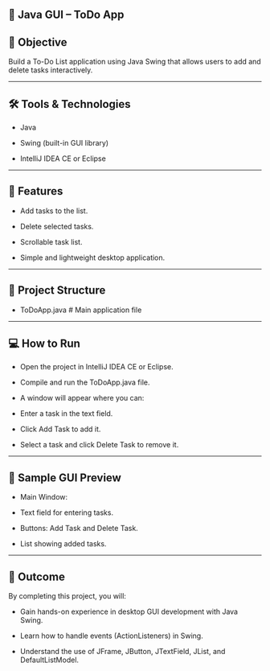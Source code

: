 ## 📝 Java GUI – ToDo App

## 📌 Objective

Build a To-Do List application using Java Swing that allows users to add and delete tasks interactively.

---

## 🛠 Tools & Technologies

- Java

- Swing (built-in GUI library)

- IntelliJ IDEA CE or Eclipse

---

## 🚀 Features

- Add tasks to the list.

- Delete selected tasks.

- Scrollable task list.

- Simple and lightweight desktop application.

---

## 📂 Project Structure

- ToDoApp.java     # Main application file

---

## 💻 How to Run

- Open the project in IntelliJ IDEA CE or Eclipse.

- Compile and run the ToDoApp.java file.

- A window will appear where you can:

- Enter a task in the text field.

- Click Add Task to add it.

- Select a task and click Delete Task to remove it.

---

## 📸 Sample GUI Preview

- Main Window:

- Text field for entering tasks.

- Buttons: Add Task and Delete Task.

- List showing added tasks.

---

## 🎯 Outcome

By completing this project, you will:

- Gain hands-on experience in desktop GUI development with Java Swing.

- Learn how to handle events (ActionListeners) in Swing.

- Understand the use of JFrame, JButton, JTextField, JList, and DefaultListModel.

